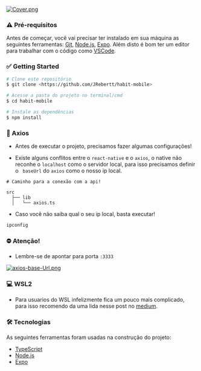 [![Cover.png](https://i.postimg.cc/brVcT7Nj/Cover.png)](https://postimg.cc/1VFjRYqW)

### ⚠️ Pré-requisitos

Antes de começar, você vai precisar ter instalado em sua máquina as seguintes ferramentas:
[Git](https://git-scm.com), [Node.js](https://nodejs.org/en/), [Expo](https://expo.dev/).
Além disto é bom ter um editor para trabalhar com o código como [VSCode](https://code.visualstudio.com/).

### :white_check_mark: Getting Started

```bash
# Clone este repositório
$ git clone <https://github.com/JRebertt/habit-mobile>

# Acesse a pasta do projeto no terminal/cmd
$ cd habit-mobile

# Instale as dependências
$ npm install

```

### :space_invader: Axios

- Antes de executar o projeto, precisamos fazer algumas configurações!

- Existe alguns conflitos entre o `react-native` e o `axios`, o native não reconhe o `localhost` como o servidor local, para isso precisamos definir o ` baseUrl` do `axios` como o nosso ip local.

```shell
# Caminho para a conexão com a api!

src
  ├── lib
  │   └── axios.ts
```

- Caso você não saiba qual o seu ip local, basta executar!

```bash
ipconfig
```

### :no_entry: Atenção!

- Lembre-se de apontar para porta `:3333`

[![axios-base-Url.png](https://i.postimg.cc/PxtM05JK/axios-base-Url.png)](https://postimg.cc/Ty4mDGrW)

### :computer: WSL2

- Para usuarios do WSL infelizmente fica um pouco mais complicado, para isso recomendo da uma lida nesse post no [medium](https://medium.com/@nailsonisrael/rodando-react-native-expo-no-wsl2-5b3f501c1c2a).

### 🛠 Tecnologias

As seguintes ferramentas foram usadas na construção do projeto:

- [TypeScript](https://www.typescriptlang.org/)
- [Node.js](https://nodejs.org/en/)
- [Expo](https://www.prisma.io/)
